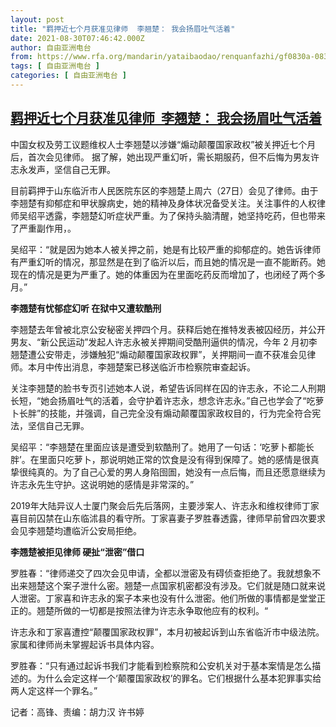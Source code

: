 ```yaml
---
layout: post
title: "羁押近七个月获准见律师  李翘楚： 我会扬眉吐气活着"
date: 2021-08-30T07:46:42.000Z
author: 自由亚洲电台
from: https://www.rfa.org/mandarin/yataibaodao/renquanfazhi/gf0830a-08302021032907.html
tags: [ 自由亚洲电台 ]
categories: [ 自由亚洲电台 ]
---
```

<!--1630309602000-->
[羁押近七个月获准见律师  李翘楚： 我会扬眉吐气活着](https://www.rfa.org/mandarin/yataibaodao/renquanfazhi/gf0830a-08302021032907.html)
------

<div>
<p><span style="font-weight: 400;">中国女权及劳工议题维权人士李翘楚以涉嫌“煽动颠覆国家政权”被关押近七个月后，首次会见律师。 据了解，她</span><span style="font-weight: 400;">出现严重幻听，需长期服药，但不后悔为男友许志永发声，坚信自己无罪。</span><span style="font-weight: 400;"></span></p><p><span style="font-weight: 400;">目前羁押于山东临沂市人民医院东区的</span><span style="font-weight: 400;">李翘楚上周六（27日）会见了律师。由于李翘楚有抑郁症和甲状腺病史，她的精神及身体状况备受关注。关注事件的人权律师吴绍平透露，李翘楚幻听症状严重。为了保持头脑清醒，她坚持吃药，但也带来了严重副作用，。</span></p><p><span style="font-weight: 400;">吴绍平：“就是因为她本人被关押之前，她是有比较严重的抑郁症的。她告诉律师有严重幻听的情况，那显然是在到了临沂以后，而且她的情况是一直不能断药。她现在的情况是更为严重了。她的体重因为在里面吃药反而增加了，也闭经了两个多月。”</span></p><p><b>李翘楚有忧郁症幻听 在狱中又遭软酷刑</b></p><p><span style="font-weight: 400;">李翘楚去年曾被北京公安秘密关押四个月。获释后她在推特发表被囚经历，并公开男友、“新公民运动”发起人许志永被关押期间受酷刑逼供的情况，今年 2 月初李翘楚遭公安带走，涉嫌触犯“煽动颠覆国家政权罪”，关押期间一直不获准会见律师。本月中传出消息，李翘楚案已移送临沂市检察院审查起诉。</span></p><p><span style="font-weight: 400;">关注李翘楚的脸书专页引述她本人说，希望告诉同样在囚的许志永，不论二人刑期长短，“她会扬眉吐气的活着，会守护着许志永，想念许志永。”自己也学会了“吃萝卜长胖”的技能，并强调，自己完全没有煽动颠覆国家政权目的，行为完全符合宪法，坚信自己无罪。</span></p><p><span style="font-weight: 400;">吴绍平：“李翘楚在里面应该是遭受到软酷刑了。她用了一句话：‘吃萝卜都能长胖’。在里面只吃萝卜，那说明她正常的饮食是没有得到保障了。她的感情是很真挚很纯真的。为了自己心爱的男人身陷囹圄，她没有一点后悔，而且还愿意继续为许志永先生守护。这说明她的感情是非常深的。”</span></p><p><span style="font-weight: 400;">2019年大陆异议人士厦门聚会后先后落网，主要涉案人</span><span style="font-weight: 400;">、</span><span style="font-weight: 400;">许志永和维权律师丁家喜目前囚禁在山东临沭县的看守所。</span><span style="font-weight: 400;">丁家喜妻子罗胜春透露，律师早前曾四次要求会见李翘楚均遭临沂公安局拒绝。</span></p><p><b>李翘楚被拒见律师 硬扯“泄密”借口</b></p><p><span style="font-weight: 400;">罗胜春：“律师递交了四次会见申请，全都以泄密及有碍侦查拒绝了。我就想象不出来翘楚这个案子泄什么密。翘楚一点国家机密都没有涉及。它们就是随口就来说人泄密。丁家喜和许志永的案子本来也没有什么泄密。他们所做的事情都是堂堂正正的。翘楚所做的一切都是按照法律为许志永争取他应有的权利。“</span></p><p><span style="font-weight: 400;">许志永和丁家喜遭控“颠覆国家政权罪”，本月初被起诉到</span><span style="font-weight: 400;">山东省临沂市中级法院</span><span style="font-weight: 400;">。家属和律师尚未掌握起诉书具体内容。</span></p><p><span style="font-weight: 400;">罗胜春：“只有通过起诉书我们才能看到检察院和公安机关对于基本案情是怎么描述的。为什么会定这样一个‘颠覆国家政权’的罪名。它们根据什么基本犯罪事实给两人定这样一个罪名。”</span></p><p><span style="font-weight: 400;">记者：高锋、责编：胡力汉 许书婷</span></p><p> </p><p> </p><p> </p>
</div>
